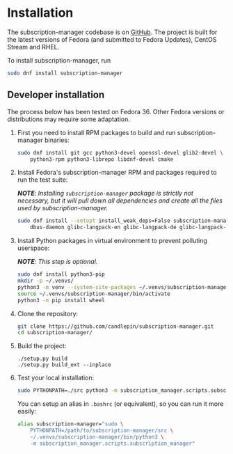 # Installation

The subscription-manager codebase is on [GitHub](https://github.com/candlepin/subscription-manager).
The project is built for the latest versions of Fedora (and submitted to Fedora Updates), CentOS Stream and RHEL.

To install subscription-manager, run

```bash
sudo dnf install subscription-manager
```

## Developer installation

The process below has been tested on Fedora 36.
Other Fedora versions or distributions may require some adaptation.

1. First you need to install RPM packages to build and run subscription-manager binaries:

   ```bash
   sudo dnf install git gcc python3-devel openssl-devel glib2-devel \
       python3-rpm python3-librepo libdnf-devel cmake
   ```

   <!-- libdnf-devel, cmake are required to build product-id plugin -->

2. Install Fedora's subscription-manager RPM and packages required to run the test suite:

   ***NOTE**: Installing `subscription-manager` package is strictly not necessary, but it will pull down all dependencies and create all the files used by subscription-manager.*

   ```bash
   sudo dnf install --setopt install_weak_deps=False subscription-manager \
       dbus-daemon glibc-langpack-en glibc-langpack-de glibc-langpack-ja
   ```

3. Install Python packages in virtual environment to prevent polluting userspace:
 
   ***NOTE**: This step is optional.*

   ```bash
   sudo dnf install python3-pip
   mkdir -p ~/.venvs/
   python3 -m venv --system-site-packages ~/.venvs/subscription-manager
   source ~/.venvs/subscription-manager/bin/activate
   python3 -m pip install wheel
   ```

4. Clone the repository:

   ```bash
   git clone https://github.com/candlepin/subscription-manager.git
   cd subscription-manager/
   ```

5. Build the project:

   ```
   ./setup.py build
   ./setup.py build_ext --inplace
   ```

6. Test your local installation:

   ```bash
   sudo PYTHONPATH=./src python3 -m subscription_manager.scripts.subscription_manager
   ```

   You can setup an alias in `.bashrc` (or equivalent), so you can run it more easily:

   ```bash
   alias subscription-manager="sudo \
       PYTHONPATH=/path/to/subscription-manager/src \
       ~/.venvs/subscription-manager/bin/python3 \
       -m subscription_manager.scripts.subscription_manager"
   ```
